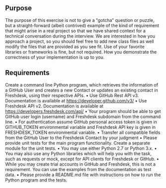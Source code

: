 ## Purpose
The purpose of this exercise is not to give a "gotcha" question or puzzle, but a straight-forward (albeit contrived) example of the kind of requirement that might arise in a real project so that we have shared context for a technical conversation during the interview. We are interested in how you approach a project, so you should feel free to add new class files as well modify the files that are provided as you see fit. Use of your favorite libraries or frameworks is fine, but not required. How you demonstrate the correctness of your implementation is up to you.

## Requirements
Create a command line Python program, which retrieves the information of a GitHub User and creates a new Contact or updates an existing contact in Freshdesk, using their respective APIs.
• Use GitHub Rest API v3. Documentation is available at https://developer.github.com/v3/
• Use Freshdesk API v2. Documentation is available at https://developers.freshdesk.com/api/
• Your program should be able to get GitHub user login (username) and Freshdesk subdomain
from the command line.
• For authentication assume GitHub personal access token is given in GITHUB_TOKEN
environmental variable and Freshdesk API key is given in FRESHDESK_TOKEN environmental
variable.
• Transfer all compatible fields from the GitHub User to the Freshdesk Contact by your judgment
• Please provide unit tests for the main program functionality. Create a separate module for the
unit tests.
• You may use either Python 2.7 or Python 3.x.
• You may also use any Python libraries which will help you with the task, such as requests or
mock, except for API clients for Freshdesk or GitHub.
• While you may create trial accounts in GitHub and Freshdesk, this is not a requirement. You can
use the examples from the documentation as test data.
• Please provide a README.md file with instructions on how to run the Python program and the
tests.